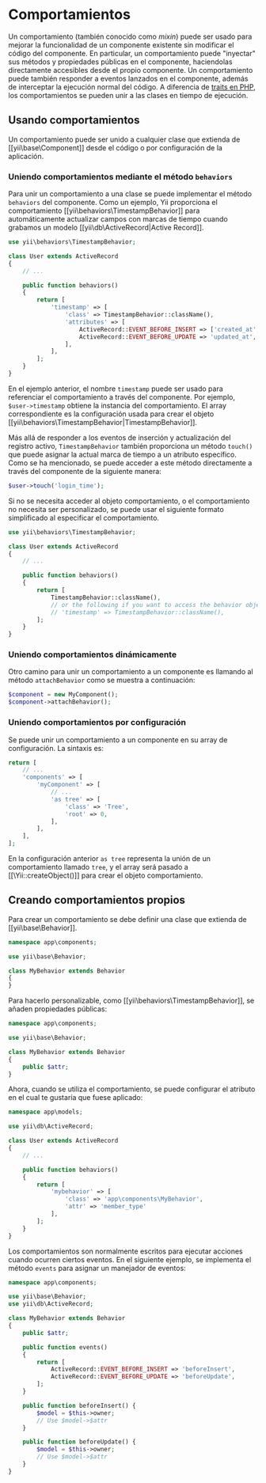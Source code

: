 Comportamientos
=============

Un comportamiento (también conocido como *mixin*) puede ser usado para mejorar la funcionalidad de un componente existente sin modificar
el código del componente. En particular, un comportamiento puede "inyectar" sus métodos y propiedades públicas en el componente, haciendolas
directamente accesibles desde el propio componente. Un comportamiento puede también responder a eventos lanzados en el componente,
además de interceptar la ejecución normal del código.
A diferencia de [traits en PHP](http://www.php.net/traits), los comportamientos se pueden unir a las clases en tiempo de ejecución.

Usando comportamientos
-------------------

Un comportamiento puede ser unido a cualquier clase que extienda de [[yii\base\Component]] desde el código o por configuración
de la aplicación.

### Uniendo comportamientos mediante el método `behaviors`

Para unir un comportamiento a una clase se puede implementar el método `behaviors` del componente.
Como un ejemplo, Yii proporciona el comportamiento [[yii\behaviors\TimestampBehavior]] para automáticamente actualizar campos
con marcas de tiempo cuando grabamos un modelo [[yii\db\ActiveRecord|Active Record]].

```php
use yii\behaviors\TimestampBehavior;

class User extends ActiveRecord
{
    // ...

    public function behaviors()
    {
        return [
            'timestamp' => [
                'class' => TimestampBehavior::className(),
                'attributes' => [
                    ActiveRecord::EVENT_BEFORE_INSERT => ['created_at', 'updated_at'],
                    ActiveRecord::EVENT_BEFORE_UPDATE => 'updated_at',
                ],
            ],
        ];
    }
}
```

En el ejemplo anterior, el nombre `timestamp` puede ser usado para referenciar el comportamiento a través del componente. Por ejemplo, 
`$user->timestamp` obtiene la instancia del comportamiento. El array correspondiente es la configuración usada para crear el
objeto [[yii\behaviors\TimestampBehavior|TimestampBehavior]].

Más allá de responder a los eventos de inserción y actualización del registro activo, `TimestampBehavior` también proporciona 
un método `touch()` que puede asignar la actual marca de tiempo a un atributo específico. 
Como se ha mencionado, se puede acceder a este método directamente a través del componente de la siguiente manera:

```php
$user->touch('login_time');
```

Si no se necesita acceder al objeto comportamiento, o el comportamiento no necesita ser personalizado, se puede
usar el siguiente formato simplificado al especificar el comportamiento.

```php
use yii\behaviors\TimestampBehavior;

class User extends ActiveRecord
{
    // ...

    public function behaviors()
    {
        return [
            TimestampBehavior::className(),
            // or the following if you want to access the behavior object
            // 'timestamp' => TimestampBehavior::className(),
        ];
    }
}
```

### Uniendo comportamientos dinámicamente

Otro camino para unir un comportamiento a un componente es llamando al método `attachBehavior` como se muestra a continuación:

```php
$component = new MyComponent();
$component->attachBehavior();
```

### Uniendo comportamientos por configuración

Se puede unir un comportamiento a un componente en su array de configuración. La sintaxis es:

```php
return [
    // ...
    'components' => [
        'myComponent' => [
            // ...
            'as tree' => [
                'class' => 'Tree',
                'root' => 0,
            ],
        ],
    ],
];
```

En la configuración anterior `as tree` representa la unión de un comportamiento llamado `tree`, y el array será pasado a [[\Yii::createObject()]]
para crear el objeto comportamiento.

Creando comportamientos propios
---------------------------

Para crear un comportamiento se debe definir una clase que extienda de [[yii\base\Behavior]].

```php
namespace app\components;

use yii\base\Behavior;

class MyBehavior extends Behavior
{
}
```

Para hacerlo personalizable, como [[yii\behaviors\TimestampBehavior]], se añaden propiedades públicas:

```php
namespace app\components;

use yii\base\Behavior;

class MyBehavior extends Behavior
{
    public $attr;
}
```

Ahora, cuando se utiliza el comportamiento, se puede configurar el atributo en el cual te gustaría que fuese aplicado:

```php
namespace app\models;

use yii\db\ActiveRecord;

class User extends ActiveRecord
{
    // ...

    public function behaviors()
    {
        return [
            'mybehavior' => [
                'class' => 'app\components\MyBehavior',
                'attr' => 'member_type'
            ],
        ];
    }
}
```

Los comportamientos son normalmente escritos para ejecutar acciones cuando ocurren ciertos eventos. En el siguiente ejemplo, se implementa el
método `events` para asignar un manejador de eventos:

```php
namespace app\components;

use yii\base\Behavior;
use yii\db\ActiveRecord;

class MyBehavior extends Behavior
{
    public $attr;

    public function events()
    {
        return [
            ActiveRecord::EVENT_BEFORE_INSERT => 'beforeInsert',
            ActiveRecord::EVENT_BEFORE_UPDATE => 'beforeUpdate',
        ];
    }

    public function beforeInsert() {
        $model = $this->owner;
        // Use $model->$attr
    }

    public function beforeUpdate() {
        $model = $this->owner;
        // Use $model->$attr
    }
}
```
